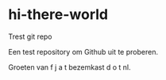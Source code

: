 hi-there-world
==============

Trest git repo

Een test repository om Github uit te proberen.

Groeten van f j a t bezemkast d o t nl.
